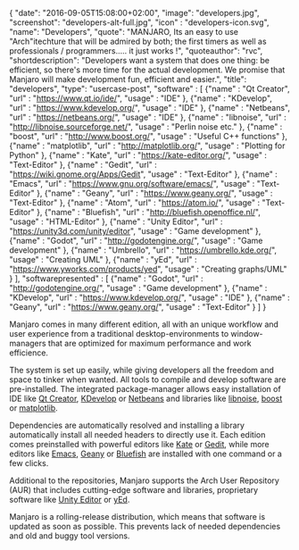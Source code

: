 {
  "date": "2016-09-05T15:08:00+02:00",
  "image": "developers.jpg",
  "screenshot": "developers-alt-full.jpg",
  "icon" : "developers-icon.svg",
  "name": "Developers",
  "quote": "MANJARO, Its an easy to use \"Arch\"itechture that will be admired by both; the first timers as well as professionals / programmers..... it just works !",
  "quoteauthor": "rvc",
  "shortdescription": "Developers want a system that does one thing: be efficient, so there's more time for the actual development. We promise that Manjaro will make development fun, efficient and easier.",
  "title": "developers",
  "type": "usercase-post",
  "software" : [
  {"name" : "Qt Creator", "url" : "https://www.qt.io/ide/", "usage" : "IDE" },
  {"name" : "KDevelop", "url" : "https://www.kdevelop.org/", "usage" : "IDE" },
  {"name" : "Netbeans", "url" : "https://netbeans.org/", "usage" : "IDE" },
  {"name" : "libnoise", "url" : "http://libnoise.sourceforge.net/", "usage" : "Perlin noise etc." },
  {"name" : "boost", "url" : "http://www.boost.org/", "usage" : "Useful C++ functions" },
  {"name" : "matplotlib", "url" : "http://matplotlib.org/", "usage" : "Plotting for Python" },
  {"name" : "Kate", "url" : "https://kate-editor.org/", "usage" : "Text-Editor" },
  {"name" : "Gedit", "url" : "https://wiki.gnome.org/Apps/Gedit", "usage" : "Text-Editor" },
  {"name" : "Emacs", "url" : "https://www.gnu.org/software/emacs/", "usage" : "Text-Editor" },
  {"name" : "Geany", "url" : "https://www.geany.org/", "usage" : "Text-Editor" },
  {"name" : "Atom", "url" : "https://atom.io/", "usage" : "Text-Editor" },
  {"name" : "Bluefish", "url" : "http://bluefish.openoffice.nl/", "usage" : "HTML-Editor" },
  {"name" : "Unity Editor", "url" : "https://unity3d.com/unity/editor", "usage" : "Game development" },
  {"name" : "Godot", "url" : "http://godotengine.org/", "usage" : "Game development" },
  {"name" : "Umbrello", "url" : "https://umbrello.kde.org/", "usage" : "Creating UML" },
  {"name" : "yEd", "url" : "https://www.yworks.com/products/yed", "usage" : "Creating graphs/UML" }
  ],
  "softwarepresented" : [
  {"name" : "Godot", "url" : "http://godotengine.org/", "usage" : "Game development" },
  {"name" : "KDevelop", "url" : "https://www.kdevelop.org/", "usage" : "IDE" },
  {"name" : "Geany", "url" : "https://www.geany.org/", "usage" : "Text-Editor" }
  ]
}

Manjaro comes in many different edition, all with an unique workflow and user experience from a traditional desktop-environments to window-managers that are optimized for maximum performance and work efficience.

The system is set up easily, while giving developers all the freedom and space to tinker when wanted. All tools to compile and develop software are pre-installed. The integrated package-manager allows easy installation of IDE like [Qt Creator](https://www.qt.io/ide/), [KDevelop](https://www.kdevelop.org/) or [Netbeans](https://netbeans.org/) and libraries like [libnoise](http://libnoise.sourceforge.net/), [boost](http://www.boost.org/) or [matplotlib](http://matplotlib.org/).

Dependencies are automatically resolved and installing a library automatically install all needed headers to directly use it. Each edition comes preinstalled with powerful editors like [Kate](https://kate-editor.org/) or [Gedit](https://wiki.gnome.org/Apps/Gedit), while more editors like [Emacs](https://www.gnu.org/software/emacs/), [Geany](https://www.geany.org/) or [Bluefish](http://bluefish.openoffice.nl/) are installed with one command or a few clicks.

Additional to the repositories, Manjaro supports the Arch User Repository (AUR) that includes cutting-edge software and libraries, proprietary software like [Unity Editor](https://unity3d.com/unity/editor) or [yEd](https://www.yworks.com/products/yed).

Manjaro is a rolling-release distribution, which means that software is updated as soon as possible. This prevents lack of needed dependencies and old and buggy tool versions.
